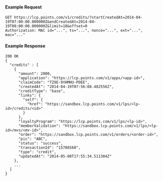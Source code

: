 #### Example Request

    GET https://lcp.points.com/v1/credits/?startCreatedAt=2014-04-19T07:00:00.000000Z&endCreatedAt=2014-04-19T08:00:00.000000Z&limit=10&offset=0
    Authorization: MAC id="...", ts="...", nonce="...", ext="...", mac="..."

#### Example Response

    200 OK
    {
      "credits" : [
        {
          "amount": 2000,
          "application": "https://lcp.points.com/v1/apps/<app-id>",
          "claimCode": "TZ9E-9YHMHU-PDEE",
          "createdAt": "2014-04-19T07:56:08.482556Z",
          "creditType": "base",
          "links": {
            "self": {
              "href": "https://sandbox.lcp.points.com/v1/lps/<lp-id>/credits/<id>"
            }
          },
          "loyaltyProgram": "https://lcp.points.com/v1/lps/<lp-id>",
          "memberValidation": "https://sandbox.lcp.points.com/v1/lps/<lp-id>/mvs/<mv-id>",
          "order": "https://sandbox.lcp.points.com/v1/orders/<order-id>",
          "pic": "ABC",
          "status": "success",
          "transactionId": "15786560",
          "type": "credit",
          "updatedAt": "2014-05-08T17:55:34.511304Z"
        },
        ...
      ]
    }


